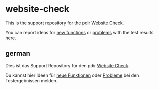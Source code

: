 # website-check

This is the support repository for the pdir [Website Check](https://pdir.de/website-check.html).

You can report ideas for [new functions](https://github.com/pdir/website-check/issues/new?assignees=&labels=&projects=&template=feature_request.md) or [problems](https://github.com/pdir/website-check/issues/new?assignees=&labels=&projects=&template=bug_report.md) with the test results here.

## german

Dies ist das Support Repository für den pdir [Website Check](https://pdir.de/website-check.html).

Du kannst hier Ideen für [neue Funktionen](https://github.com/pdir/website-check/issues/new?assignees=&labels=&projects=&template=feature_request.md) oder [Probleme](https://github.com/pdir/website-check/issues/new?assignees=&labels=&projects=&template=bug_report.md) bei den Testergebnissen melden.

